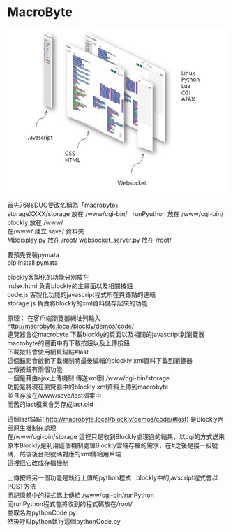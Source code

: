 # MacroByte 
![pic/投影片2.JPG](pic/投影片2.JPG)

首先7688DUO要改名稱為「macrobyte」  
storageXXXX/storage 放在 /www/cgi-bin/  
runPyuthon 放在 /www/cgi-bin/  
blockly 放在 /www/  
在/www/ 建立 save/ 資料夾  
MBdisplay.py 放在 /root/
websocket_server.py 放在 /root/

要預先安裝pymata  
pip install pymata  
  
blockly客製化的功能分別放在  
index.html  負責blockly的主畫面以及相關按鈕  
code.js  客製化功能的javascript程式所在與錨點的連結  
storage.js  負責將blockly的xml資料儲存起來的功能  
  
原理：
在客戶端瀏覽器網址列輸入 http://macrobyte.local/blockly/demos/code/  
連覽器會從macrobyte 下載blockly的頁面以及相關的javascript到瀏覽器  
macrobyte的畫面中有下載按鈕以及上傳按鈕  
下載按鈕會使用網頁錨點#last  
這個錨點會啟動下載機制將最後編輯的blockly xml資料下載到瀏覽器  
上傳按鈕有兩個功能  
一個是藉由ajax上傳機制 傳送xml到 /www/cgi-bin/storage  
功能是將現在瀏覽器中的blockly xml資料上傳到macrobyte  
並且存放在/www/save/last檔案中  
而舊的last檔案會另存成last.old  
  
這個last錨點( http://macrobyte.local/blockly/demos/code/#last) 是Blockly內部原生機制在處理  
在/www/cgi-bin/storage 這裡只是收到Blockly處理過的結果，以cgi的方式送來  
原本Blockly是利用這個機制處理Blockly雲端存檔的需求，在#之後是接一組號碼，然後後台把號碼對應的xml傳給用戶端  
這裡把它改成存檔機制  
  
上傳按鈕另一個功能是執行上傳的python程式  
blockly中的javscript程式會以POST方法  
將記憶體中的程式碼上傳給 /www/cgi-bin/runPython  
而runPython程式會將收到的程式碼放在/root/  
並取名為pythonCode.py  
然後呼叫python執行這個pythonCode.py  

